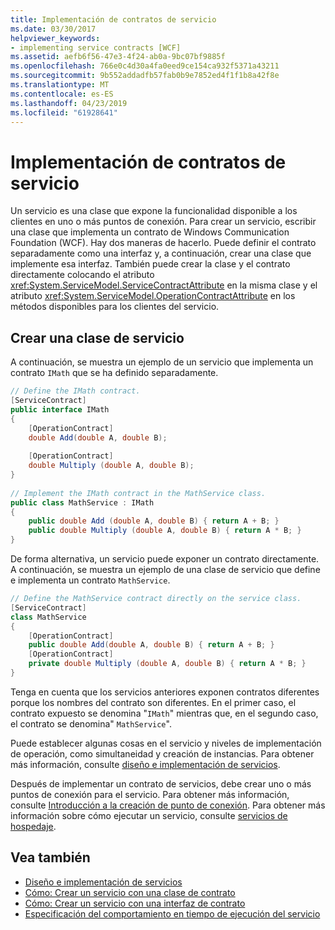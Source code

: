 ```yaml
---
title: Implementación de contratos de servicio
ms.date: 03/30/2017
helpviewer_keywords:
- implementing service contracts [WCF]
ms.assetid: aefb6f56-47e3-4f24-ab0a-9bc07bf9885f
ms.openlocfilehash: 766e0c4d30a4fa0eed9ce154ca932f5371a43211
ms.sourcegitcommit: 9b552addadfb57fab0b9e7852ed4f1f1b8a42f8e
ms.translationtype: MT
ms.contentlocale: es-ES
ms.lasthandoff: 04/23/2019
ms.locfileid: "61928641"
---
```

# <a name="implementing-service-contracts"></a>Implementación de contratos de servicio
Un servicio es una clase que expone la funcionalidad disponible a los clientes en uno o más puntos de conexión. Para crear un servicio, escribir una clase que implementa un contrato de Windows Communication Foundation (WCF). Hay dos maneras de hacerlo. Puede definir el contrato separadamente como una interfaz y, a continuación, crear una clase que implemente esa interfaz. También puede crear la clase y el contrato directamente colocando el atributo <xref:System.ServiceModel.ServiceContractAttribute> en la misma clase y el atributo <xref:System.ServiceModel.OperationContractAttribute> en los métodos disponibles para los clientes del servicio.  
  
## <a name="creating-a-service-class"></a>Crear una clase de servicio  
 A continuación, se muestra un ejemplo de un servicio que implementa un contrato `IMath` que se ha definido separadamente.  
  
```csharp  
// Define the IMath contract.  
[ServiceContract]  
public interface IMath  
{  
    [OperationContract]   
    double Add(double A, double B);  
  
    [OperationContract]  
    double Multiply (double A, double B);  
}  
  
// Implement the IMath contract in the MathService class.  
public class MathService : IMath  
{  
    public double Add (double A, double B) { return A + B; }  
    public double Multiply (double A, double B) { return A * B; }  
}  
```  
  
 De forma alternativa, un servicio puede exponer un contrato directamente. A continuación, se muestra un ejemplo de una clase de servicio que define e implementa un contrato `MathService`.  
  
```csharp  
// Define the MathService contract directly on the service class.  
[ServiceContract]  
class MathService  
{  
    [OperationContract]  
    public double Add(double A, double B) { return A + B; }  
    [OperationContract]  
    private double Multiply (double A, double B) { return A * B; }  
}  
```  
  
 Tenga en cuenta que los servicios anteriores exponen contratos diferentes porque los nombres del contrato son diferentes. En el primer caso, el contrato expuesto se denomina "`IMath`" mientras que, en el segundo caso, el contrato se denomina" `MathService`".  
  
 Puede establecer algunas cosas en el servicio y niveles de implementación de operación, como simultaneidad y creación de instancias. Para obtener más información, consulte [diseño e implementación de servicios](../../../docs/framework/wcf/designing-and-implementing-services.md).  
  
 Después de implementar un contrato de servicios, debe crear uno o más puntos de conexión para el servicio. Para obtener más información, consulte [Introducción a la creación de punto de conexión](../../../docs/framework/wcf/endpoint-creation-overview.md). Para obtener más información sobre cómo ejecutar un servicio, consulte [servicios de hospedaje](../../../docs/framework/wcf/hosting-services.md).  
  
## <a name="see-also"></a>Vea también

- [Diseño e implementación de servicios](../../../docs/framework/wcf/designing-and-implementing-services.md)
- [Cómo: Crear un servicio con una clase de contrato](../../../docs/framework/wcf/feature-details/how-to-create-a-wcf-contract-with-a-class.md)
- [Cómo: Crear un servicio con una interfaz de contrato](../../../docs/framework/wcf/feature-details/how-to-create-a-service-with-a-contract-interface.md)
- [Especificación del comportamiento en tiempo de ejecución del servicio](../../../docs/framework/wcf/specifying-service-run-time-behavior.md)

